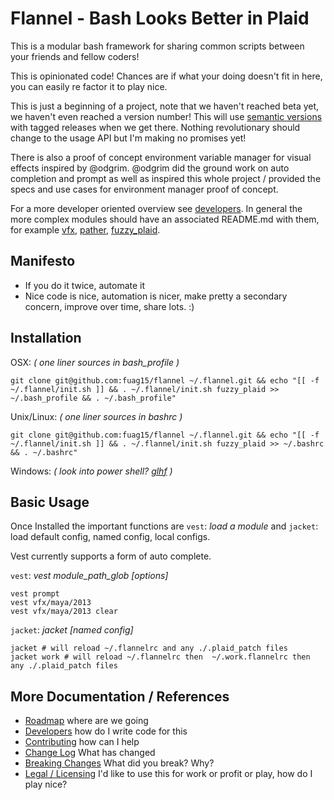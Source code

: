 # Flannel - Bash Looks Better in Plaid

This is a modular bash framework for sharing common scripts between your friends and fellow coders!

This is opinionated code! Chances are if what your doing doesn't fit in here, you can easily re factor it to play nice.

This is just a beginning of a project, note that we haven't reached beta yet, we haven't even reached a version number! This will use [semantic versions][semantic-versioning-org] with tagged releases when we get there. Nothing revolutionary should change to the usage API but I'm making no promises yet!

There is also a proof of concept environment variable manager for visual effects inspired by @odgrim. @odgrim did the ground work on auto completion and prompt as well as inspired this whole project / provided the specs and use cases for environment manager proof of concept.

For a more developer oriented overview see [developers][developers-md]. In general the more complex modules should have an associated README.md with them, for example [vfx][vfx-readme], [pather][pather-readme], [fuzzy_plaid][fuzzy_plaid-readme].

## Manifesto

- If you do it twice, automate it
- Nice code is nice, automation is nicer, make pretty a secondary concern, improve over time, share lots. :)

## Installation

OSX: *( one liner sources in bash_profile )*

    git clone git@github.com:fuag15/flannel ~/.flannel.git && echo "[[ -f ~/.flannel/init.sh ]] && . ~/.flannel/init.sh fuzzy_plaid >> ~/.bash_profile && . ~/.bash_profile"


Unix/Linux: *( one liner sources in bashrc )*

    git clone git@github.com:fuag15/flannel ~/.flannel.git && echo "[[ -f ~/.flannel/init.sh ]] && . ~/.flannel/init.sh fuzzy_plaid >> ~/.bashrc && . ~/.bashrc"

Windows: *( look into power shell? [glhf][msdn-powershell] )*

## Basic Usage

Once Installed the important functions are `vest`: *load a module* and `jacket`: load default config, named config, local configs.

Vest currently supports a form of auto complete.

`vest`: *vest module_path_glob [options]*

    vest prompt
    vest vfx/maya/2013
    vest vfx/maya/2013 clear

`jacket`: *jacket [named config]*

    jacket # will reload ~/.flannelrc and any ./.plaid_patch files
    jacket work # will reload ~/.flannelrc then  ~/.work.flannelrc then any ./.plaid_patch files

## More Documentation / References

- [Roadmap][roadmap-md] where are we going
- [Developers][developers-md] how do I write code for this
- [Contributing][contributing-md] how can I help
- [Change Log][changelog-md] What has changed
- [Breaking Changes][breaking-changes-md] What did you break? Why?
- [Legal / Licensing][legal-licensing-md] I'd like to use this for work or profit or play, how do I play nice?

[msdn-powershell]: http://msdn.microsoft.com/en-us/library/dd835506(v=VS.85).aspx "Microsoft Developer Network"
[semantic-versioning-org]: http://semver.org/ "Semantic Versioning Overview"
[roadmap-md]: http://github.com/fuag15/flannel/blob/master/ROAD_MAP.md "Road Map Markdown"
[developers-md]: http://github.com/fuag15/flannel/blob/master/DEVELOPERS.md "Developers Markdown"
[contributing-md]: http://github.com/fuag15/flannel/blob/master/CONTRIBUTING.md "Contributing Markdown"
[changelog-md]: http://github.com/fuag15/flannel/blob/master/CHANGELOG.md "Changelog Markdown"
[breaking-changes-md]: http://github.com/fuag15/flannel/blob/master/BREAKING_CHANGES.md "Breaking Changes Markdown"
[legal-licensing-md]: http://github.com/fuag15/flannel/blob/master/LEGAL_LICENSING.md "Legal and Licensing information"
[vfx-readme]: http://github.com/fuag15/flannel/blob/master/vfx/README.md "Vfx Documentation"
[fuzzy_plaid-readme]: http://github.com/fuag15/flannel/blob/master/fuzzy_plaid/README.md "Flannel Core Documentation"
[pather-readme]: http://github.com/fuag15/flannel/blob/master/path/README.md "Pather Documentation"

